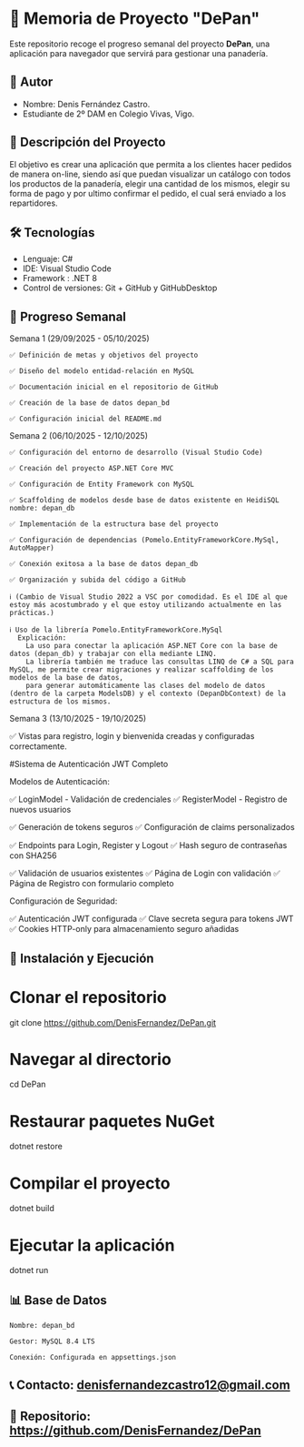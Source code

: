 # 📝 Memoria de Proyecto "DePan"

Este repositorio recoge el progreso semanal del proyecto **DePan**, una aplicación para navegador que servirá para gestionar una panadería.

## 👤 Autor
  - Nombre: Denis Fernández Castro.
- Estudiante de 2º DAM en Colegio Vivas, Vigo.

## 📖 Descripción del Proyecto
El objetivo es crear una aplicación que permita a los clientes hacer pedidos de manera on-line, siendo así que puedan visualizar un catálogo con todos los productos de la panadería,
elegir una cantidad de los mismos, elegir su forma de pago y por ultimo confirmar el pedido, el cual será enviado a los repartidores.

## 🛠️ Tecnologías
- Lenguaje: C#
- IDE: Visual Studio Code 
- Framework : .NET 8
- Control de versiones: Git + GitHub y GitHubDesktop

## 📅 Progreso Semanal
Semana 1 (29/09/2025 - 05/10/2025)

    ✅ Definición de metas y objetivos del proyecto

    ✅ Diseño del modelo entidad-relación en MySQL

    ✅ Documentación inicial en el repositorio de GitHub

    ✅ Creación de la base de datos depan_bd

    ✅ Configuración inicial del README.md

Semana 2 (06/10/2025 - 12/10/2025)

    ✅ Configuración del entorno de desarrollo (Visual Studio Code)

    ✅ Creación del proyecto ASP.NET Core MVC

    ✅ Configuración de Entity Framework con MySQL

    ✅ Scaffolding de modelos desde base de datos existente en HeidiSQL nombre: depan_db

    ✅ Implementación de la estructura base del proyecto

    ✅ Configuración de dependencias (Pomelo.EntityFrameworkCore.MySql, AutoMapper)

    ✅ Conexión exitosa a la base de datos depan_db

    ✅ Organización y subida del código a GitHub
    
    ℹ️ (Cambio de Visual Studio 2022 a VSC por comodidad. Es el IDE al que estoy más acostumbrado y el que estoy utilizando actualmente en las prácticas.)
    
    ℹ️ Uso de la librería Pomelo.EntityFrameworkCore.MySql
      Explicación:
        La uso para conectar la aplicación ASP.NET Core con la base de datos (depan_db) y trabajar con ella mediante LINQ.
        La librería también me traduce las consultas LINQ de C# a SQL para MySQL, me permite crear migraciones y realizar scaffolding de los modelos de la base de datos, 
        para generar automáticamente las clases del modelo de datos (dentro de la carpeta ModelsDB) y el contexto (DepanDbContext) de la estructura de los mismos.
        

Semana 3 (13/10/2025 - 19/10/2025)

✅ Vistas para registro, login y bienvenida creadas y configuradas correctamente.

#Sistema de Autenticación JWT Completo

Modelos de Autenticación:

✅ LoginModel - Validación de credenciales
✅ RegisterModel - Registro de nuevos usuarios

✅ Generación de tokens seguros
✅ Configuración de claims personalizados

✅ Endpoints para Login, Register y Logout
✅ Hash seguro de contraseñas con SHA256

✅ Validación de usuarios existentes
✅ Página de Login con validación
✅ Página de Registro con formulario completo

Configuración de Seguridad:

✅ Autenticación JWT configurada
✅ Clave secreta segura para tokens JWT
✅ Cookies HTTP-only para almacenamiento seguro añadidas

## 🚀 Instalación y Ejecución
# Clonar el repositorio
git clone https://github.com/DenisFernandez/DePan.git

# Navegar al directorio
cd DePan

# Restaurar paquetes NuGet
dotnet restore

# Compilar el proyecto
dotnet build

# Ejecutar la aplicación
dotnet run

## 📊 Base de Datos

    Nombre: depan_bd

    Gestor: MySQL 8.4 LTS

    Conexión: Configurada en appsettings.json
    
## 📞 Contacto: denisfernandezcastro12@gmail.com
## 🔗 Repositorio: https://github.com/DenisFernandez/DePan

    
